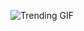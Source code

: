![Trending GIF](https://media0.giphy.com/media/v1.Y2lkPThiYjIxNzcydXg4YmZ4bGtza2IwcGdkZ3JuYTg3MDlmaWszeTBkcTA1bG5kN3d6ciZlcD12MV9naWZzX3NlYXJjaCZjdD1n/rplvK3z0IzLqBxVJWk/giphy.gif)
